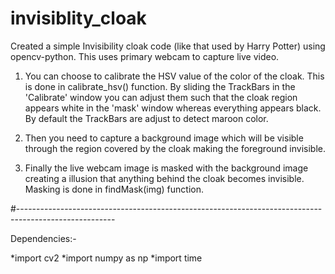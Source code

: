 # invisiblity_cloak
Created a simple Invisibility cloak code (like that used by Harry Potter) using opencv-python. This uses primary webcam to capture live video.

1. You can choose to calibrate the HSV value of the color of the cloak. This is done in calibrate_hsv() function. By sliding the TrackBars in the 'Calibrate' window you can adjust them such that the cloak region appears white in the 'mask' window whereas everything appears black. By default the TrackBars are adjust to detect maroon color.

2. Then you need to capture a background image which will be visible through the region covered by the cloak making the foreground invisible.

3. Finally the live webcam image is masked with the background image creating a illusion that anything behind the cloak becomes invisible. Masking is done in findMask(img) function.

#------------------------------------------------------------------------------------------------------

Dependencies:-

*import cv2
*import numpy as np
*import time
